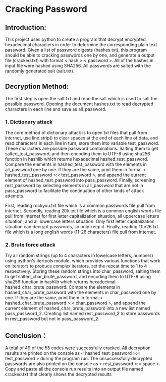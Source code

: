 # Cracking Password
## Introduction:
This project uses python to create a program that decrypt encrypted hexadecimal characters in order to determine the corresponding plain text password.
Given a list of password digests (hashes.txt), this program should be able to cracking passwords one by one, 
and generate a output file (cracked.txt) with format < hash >:< password >. 
All of the hashes in input file were hashed using SHA256. All passwords are salted with the randomly generated salt (salt.txt). 

## Decryption Method:
The first step is open the salt.txt and read the salt which is used to salt the possible password. 
Opening the document hashes.txt to read decrypted characters in each line and save as all_password.

### 1. Dictionary attack
The core method of dictionary attack is to open txt files that pull from internet, use line.strip() to clear spaces at the end of each line of data, 
and read characters in each line in turn, store them into variable test_password.
These characters are possible password combinations. Salting them to get salted_test_password, 
and then encoding them to UTF-8 using sha256 function in hashlib which returns hexadecimal hashed_test_password. 
Compare the elements in hashed_test_password with the elements in all_password one by one. 
If they are the same, print them in format < hashed_test_password >:< test_password >,
and append the current element of hashed_test_password into pass_password.
Finally, screening rest_password by selecting elements in all_password that are not 
in pass_password to facilitate the continuation of other kinds of attack attempts.

First, reading rockyou.txt file which is a common passwords file pull from internet.
Secondly, reading 20k.txt file which is a common english words file pull from internet for first letter capitalization situation, 
all uppercase letters situation, and all lowercase letters situation. Only first letter capitalization situation can decrypt passwords, so only keep it. 
Finally, reading 11to26.txt file which is a long english words (11-26 characters) file pull from internet.

### 2. Brute force attack
Try all random strings (up to 4 characters in lowercase letters, numbers) using python's itertools module, 
which provides various functions that work on iterators to produce complex iterators, set the repeat time to 1 to 4 respectively.
Storing these random strings into char_password, salting them to get salted_char_brute_password,
and encoding them to UTF-8 using sha256 function in hashlib which returns hexadecimal hashed_char_brute_password.
Compare the elements in hashed_char_brute_password with the elements in char_password one by one.
If they are the same, print them in format < hashed_char_brute_password >:< char_password >, 
and append the current element of hashed_char_brute_password into a new list named pass_password_2.
Creating list named rest_password_2 to store passwords in rest_password but not in pass_password_2.

## Conclusion：
A total of 49 of the 55 codes were successfully cracked.
All decryption results are printed on the console as < hashed_test_password >:< test_password > during the program run. 
The unsuccessfully decrypted passwords are also printed on the console as < rest_password >:< space >.
Copy and paste all the console run results into an output file named cracked.txt that clearly shows the decrypted results